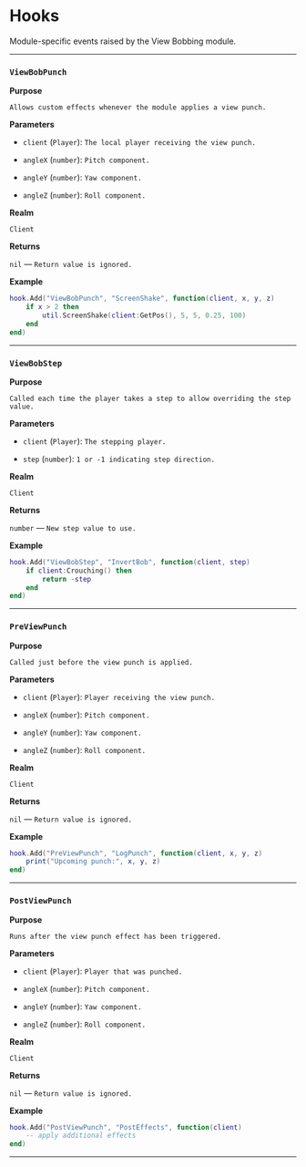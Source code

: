 # Hooks

Module-specific events raised by the View Bobbing module.

---

### `ViewBobPunch`

**Purpose**

`Allows custom effects whenever the module applies a view punch.`

**Parameters**

* `client` (`Player`): `The local player receiving the view punch.`

* `angleX` (`number`): `Pitch component.`

* `angleY` (`number`): `Yaw component.`

* `angleZ` (`number`): `Roll component.`

**Realm**

`Client`

**Returns**

`nil` — `Return value is ignored.`

**Example**

```lua
hook.Add("ViewBobPunch", "ScreenShake", function(client, x, y, z)
    if x > 2 then
        util.ScreenShake(client:GetPos(), 5, 5, 0.25, 100)
    end
end)
```

---

### `ViewBobStep`

**Purpose**

`Called each time the player takes a step to allow overriding the step value.`

**Parameters**

* `client` (`Player`): `The stepping player.`

* `step` (`number`): `1 or -1 indicating step direction.`

**Realm**

`Client`

**Returns**

`number` — `New step value to use.`

**Example**

```lua
hook.Add("ViewBobStep", "InvertBob", function(client, step)
    if client:Crouching() then
        return -step
    end
end)
```

---

### `PreViewPunch`

**Purpose**

`Called just before the view punch is applied.`

**Parameters**

* `client` (`Player`): `Player receiving the view punch.`

* `angleX` (`number`): `Pitch component.`

* `angleY` (`number`): `Yaw component.`

* `angleZ` (`number`): `Roll component.`

**Realm**

`Client`

**Returns**

`nil` — `Return value is ignored.`

**Example**

```lua
hook.Add("PreViewPunch", "LogPunch", function(client, x, y, z)
    print("Upcoming punch:", x, y, z)
end)
```

---

### `PostViewPunch`

**Purpose**

`Runs after the view punch effect has been triggered.`

**Parameters**

* `client` (`Player`): `Player that was punched.`

* `angleX` (`number`): `Pitch component.`

* `angleY` (`number`): `Yaw component.`

* `angleZ` (`number`): `Roll component.`

**Realm**

`Client`

**Returns**

`nil` — `Return value is ignored.`

**Example**

```lua
hook.Add("PostViewPunch", "PostEffects", function(client)
    -- apply additional effects
end)
```

---

